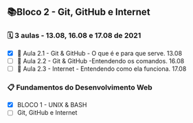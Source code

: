## 📚Bloco 2 - Git, GitHub e Internet
### 🗓️ 3 aulas - 13.08, 16.08 e 17.08 de 2021

- [x] 📖 Aula 2.1 - Git & GitHub - O que é e para que serve. 13.08
- [ ] 📖 Aula 2.2 - Git & GitHub -Entendendo os comandos. 16.08
- [ ] 📖 Aula 2.3 - Internet - Entendendo como ela funciona. 17.08

### 📋 Fundamentos do Desenvolvimento Web
- [x] BLOCO 1 - UNIX & BASH
- [ ] Git, GitHub e Internet
